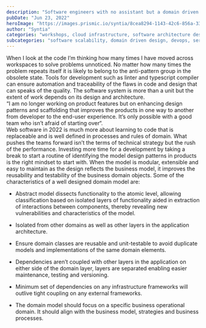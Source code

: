 ```yaml
---
description: "Software engineers with no assistant but a domain driven design"
pubDate: "Jun 23, 2022"
heroImage: "https://images.prismic.io/syntia/8cea8294-1143-42c6-856a-338dd0a286d5_img_20220827_105638_666.jpg?auto=compress,format"
author: "Syntia"
categories: "workshops, cloud infrastructure, software architecture design"
subcategories: "software scalability, domain driven design, devops, service distribution"
---
```


When I look at the code I’m thinking how many times I have moved across workspaces to solve problems unnoticed. No matter how many times the problem repeats itself it is likely to belong to the anti-pattern group in the obsolete state. Tools for development such as linter and typescript compiler can ensure automation and traceability of the flaws in code and design that can speaks of the quality. The software system is more than a unit but the extent of work depends on its design and architecture.  
“I am no longer working on product features but on enhancing design patterns and scaffolding that improves the products in one way to another from developer to the end-user experience. It’s only possible with a good team who isn’t afraid of starting over“.  
Web software in 2022 is much more about learning to code that is replaceable and is well defined in processes and rules of domain. What pushes the teams forward isn’t the terms of technical strategy but the rush of the performance. Investing more time for a development by taking a break to start a routine of identifying the model design patterns in products is the right mindset to start with. When the model is modular, extensible and easy to maintain as the design reflects the business model, it improves the reusability and testability of the business domain objects. Some of the characteristics of a well designed domain model are:

*   Abstract model dissects functionality to the atomic level, allowing classification based on isolated layers of functionality aided in extraction of interactions between components, thereby revealing new vulnerabilities and characteristics of the model.
    
*   Isolated from other domains as well as other layers in the application architecture.
    
*   Ensure domain classes are reusable and unit-testable to avoid duplicate models and implementations of the same domain elements.
    
*   Dependencies aren’t coupled with other layers in the application on either side of the domain layer, layers are separated enabling easier maintenance, testing and versioning.
    
*   Minimum set of dependencies on any infrastructure frameworks will outlive tight coupling on any external frameworks.
    
*   The domain model should focus on a specific business operational domain. It should align with the business model, strategies and business processes.